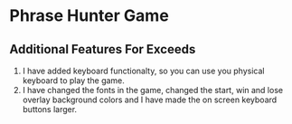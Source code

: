 # Phrase Hunter Game

## Additional Features For Exceeds

1. I have added keyboard functionalty, so you can use you physical keyboard to play the game.
2. I have changed the fonts in the game, changed the start, win and lose overlay background colors and I have made the on screen keyboard buttons larger.